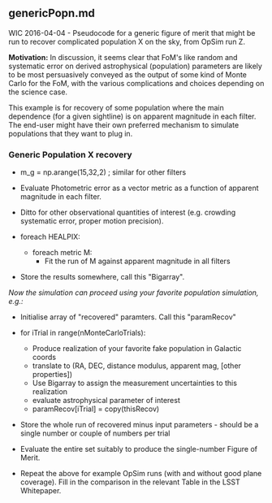 ## genericPopn.md ##

WIC 2016-04-04 - Pseudocode for a generic figure of merit that might
be run to recover complicated population X on the sky, from OpSim run
Z.

**Motivation:** In discussion, it seems clear that FoM's like random
  and systematic error on derived astrophysical (population)
  parameters are likely to be most persuasively conveyed as the output
  of some kind of Monte Carlo for the FoM, with the various
  complications and choices depending on the science case.

This example is for recovery of some population where the main
dependence (for a given sightline) is on apparent magnitude in each
filter. The end-user might have their own preferred mechanism to
simulate populations that they want to plug in.

### Generic Population X recovery ###

* m_g = np.arange(15,32,2)   ; similar for other filters

* Evaluate Photometric error as a vector metric as a function of apparent magnitude in each filter.

* Ditto for other observational quantities of interest (e.g. crowding systematic error, proper motion precision).

* foreach HEALPIX:
  * foreach metric M:
    * Fit the run of M against apparent magnitude in all filters
* Store the results somewhere, call this "Bigarray".

*Now the simulation can proceed using your favorite population simulation, e.g.:*

* Initialise array of "recovered" paramters. Call this "paramRecov"

* for iTrial in range(nMonteCarloTrials):
  * Produce realization of your favorite fake population in Galactic coords
  * translate to (RA, DEC, distance modulus, apparent mag, [other properties])
  * Use Bigarray to assign the measurement uncertainties to this realization
  * evaluate astrophysical parameter of interest
  * paramRecov[iTrial] = copy(thisRecov)

* Store the whole run of recovered minus input parameters - should be a single number or couple of numbers per trial

* Evaluate the entire set suitably to produce the single-number Figure of Merit.

* Repeat the above for example OpSim runs (with and without good plane coverage). Fill in the comparison in the relevant Table in the LSST Whitepaper. 

